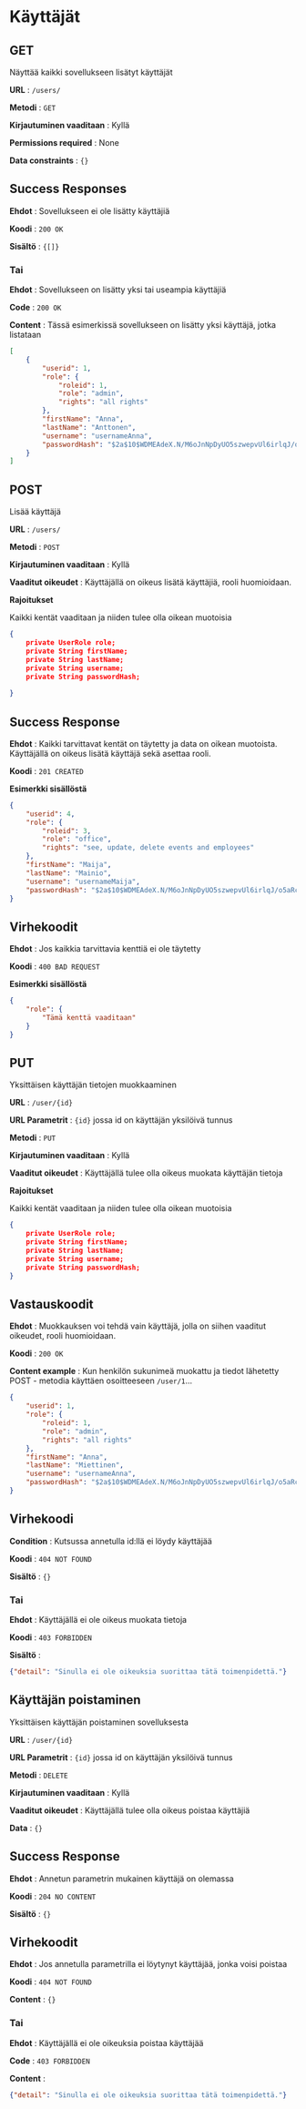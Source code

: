 # Käyttäjät

## GET
Näyttää kaikki sovellukseen lisätyt käyttäjät

**URL** : `/users/`

**Metodi** : `GET`

**Kirjautuminen vaaditaan** : Kyllä

**Permissions required** : None

**Data constraints** : `{}`

## Success Responses

**Ehdot** : Sovellukseen ei ole lisätty käyttäjiä

**Koodi** : `200 OK`

**Sisältö** : `{[]}`

### Tai

**Ehdot** : Sovellukseen on lisätty yksi tai useampia käyttäjiä

**Code** : `200 OK`

**Content** : Tässä esimerkissä sovellukseen on lisätty yksi käyttäjä, jotka listataan

```json
[
    {
        "userid": 1,
        "role": {
            "roleid": 1,
            "role": "admin",
            "rights": "all rights"
        },
        "firstName": "Anna",
        "lastName": "Anttonen",
        "username": "usernameAnna",
        "passwordHash": "$2a$10$WDMEAdeX.N/M6oJnNpDyUO5szwepvUl6irlqJ/o5aRcZtth9Yfnom"
    }
]
```

## POST

Lisää käyttäjä

**URL** : `/users/`

**Metodi** : `POST`

**Kirjautuminen vaaditaan** : Kyllä

**Vaaditut oikeudet** : Käyttäjällä on oikeus lisätä käyttäjiä, rooli huomioidaan.

**Rajoitukset**

Kaikki kentät vaaditaan ja niiden tulee olla oikean muotoisia

```json
{
    private UserRole role;
	private String firstName;
	private String lastName;
	private String username;
	private String passwordHash;
	
}
```

## Success Response

**Ehdot** : Kaikki tarvittavat kentät on täytetty ja data on oikean muotoista. Käyttäjällä on oikeus lisätä käyttäjä sekä asettaa rooli.

**Koodi** : `201 CREATED`

**Esimerkki sisällöstä**

```json
{
    "userid": 4,
    "role": {
        "roleid": 3,
        "role": "office",
        "rights": "see, update, delete events and employees"
    },
    "firstName": "Maija",
    "lastName": "Mainio",
    "username": "usernameMaija",
    "passwordHash": "$2a$10$WDMEAdeX.N/M6oJnNpDyUO5szwepvUl6irlqJ/o5aRcZtth9Yfnom"
}
```

## Virhekoodit

**Ehdot** : Jos kaikkia tarvittavia kenttiä ei ole täytetty

**Koodi** : `400 BAD REQUEST`

**Esimerkki sisällöstä**

```json
{
    "role": {
        "Tämä kenttä vaaditaan"
    }
}
```

## PUT

Yksittäisen käyttäjän tietojen muokkaaminen

**URL** : `/user/{id}`

**URL Parametrit** : `{id}` jossa id on käyttäjän yksilöivä tunnus

**Metodi** : `PUT`

**Kirjautuminen vaaditaan** : Kyllä

**Vaaditut oikeudet** : Käyttäjällä tulee olla oikeus muokata käyttäjän tietoja

**Rajoitukset**

Kaikki kentät vaaditaan ja niiden tulee olla oikean muotoisia

```json
{
    private UserRole role;
	private String firstName;
	private String lastName;
	private String username;
	private String passwordHash;
}
```

## Vastauskoodit

**Ehdot** : Muokkauksen voi tehdä vain käyttäjä, jolla on siihen vaaditut oikeudet, rooli huomioidaan.

**Koodi** : `200 OK`

**Content example** : Kun henkilön sukunimeä muokattu ja tiedot lähetetty POST - metodia käyttäen osoitteeseen `/user/1`...

```json
{
    "userid": 1,
    "role": {
        "roleid": 1,
        "role": "admin",
        "rights": "all rights"
    },
    "firstName": "Anna",
    "lastName": "Miettinen",
    "username": "usernameAnna",
    "passwordHash": "$2a$10$WDMEAdeX.N/M6oJnNpDyUO5szwepvUl6irlqJ/o5aRcZtth9Yfnom"
}
```

## Virhekoodi

**Condition** : Kutsussa annetulla id:llä ei löydy käyttäjää

**Koodi** : `404 NOT FOUND`

**Sisältö** : `{}`

### Tai

**Ehdot** : Käyttäjällä ei ole oikeus muokata tietoja

**Koodi** : `403 FORBIDDEN`

**Sisältö** : 
```json
{"detail": "Sinulla ei ole oikeuksia suorittaa tätä toimenpidettä."}
```

## Käyttäjän poistaminen

Yksittäisen käyttäjän poistaminen sovelluksesta

**URL** : `/user/{id}`

**URL Parametrit** : `{id}` jossa id on käyttäjän yksilöivä tunnus

**Metodi** : `DELETE`

**Kirjautuminen vaaditaan** : Kyllä

**Vaaditut oikeudet** : Käyttäjällä tulee olla oikeus poistaa käyttäjiä

**Data** : `{}`

## Success Response

**Ehdot** : Annetun parametrin mukainen käyttäjä on olemassa

**Koodi** : `204 NO CONTENT`

**Sisältö** : `{}`

## Virhekoodit

**Ehdot** : Jos annetulla parametrilla ei löytynyt käyttäjää, jonka voisi poistaa

**Koodi** : `404 NOT FOUND`

**Content** : `{}`

### Tai

**Ehdot** : Käyttäjällä ei ole oikeuksia poistaa käyttäjää

**Code** : `403 FORBIDDEN`

**Content** : 
```json
{"detail": "Sinulla ei ole oikeuksia suorittaa tätä toimenpidettä."}
```
